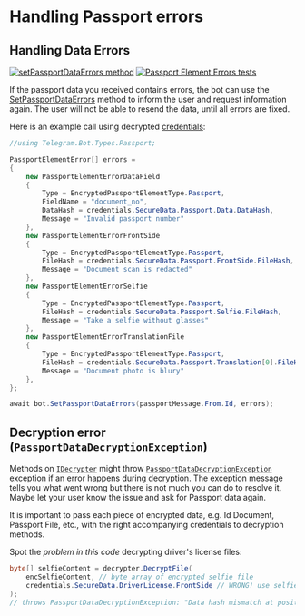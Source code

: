 # Handling Passport errors

## Handling Data Errors

[![setPassportDataErrors method](https://img.shields.io/badge/Bot_API_method-setPassportDataErrors-blue.svg?style=flat-square)](https://core.telegram.org/bots/api#setpassportdataerrors)
[![Passport Element Errors tests](https://img.shields.io/badge/Examples-Passport_Element_Errors-green.svg?style=flat-square)](https://github.com/TelegramBots/Telegram.Bot.Extensions.Passport/tree/master/test/IntegrationTests/Passport%20Element%20Errors)

If the passport data you received contains errors, the bot can use the [SetPassportDataErrors](https://core.telegram.org/bots/api#setpassportdataerrors) method to inform the user and request information again. The user will not be able to resend the data, until all errors are fixed.

Here is an example call using decrypted [credentials](files-docs.md#credentials):

```csharp
//using Telegram.Bot.Types.Passport;

PassportElementError[] errors =
{
    new PassportElementErrorDataField
    {
        Type = EncryptedPassportElementType.Passport,
        FieldName = "document_no",
        DataHash = credentials.SecureData.Passport.Data.DataHash,
        Message = "Invalid passport number"
    },
    new PassportElementErrorFrontSide
    {
        Type = EncryptedPassportElementType.Passport,
        FileHash = credentials.SecureData.Passport.FrontSide.FileHash,
        Message = "Document scan is redacted"
    },
    new PassportElementErrorSelfie
    {
        Type = EncryptedPassportElementType.Passport,
        FileHash = credentials.SecureData.Passport.Selfie.FileHash,
        Message = "Take a selfie without glasses"
    },
    new PassportElementErrorTranslationFile
    {
        Type = EncryptedPassportElementType.Passport,
        FileHash = credentials.SecureData.Passport.Translation[0].FileHash,
        Message = "Document photo is blury"
    },
};

await bot.SetPassportDataErrors(passportMessage.From.Id, errors);
```

## Decryption error (`PassportDataDecryptionException`)

Methods on [`IDecrypter`](https://github.com/TelegramBots/Telegram.Bot.Extensions.Passport/blob/master/src/Telegram.Bot.Extensions.Passport/Decryption/IDecrypter.cs)
might throw [`PassportDataDecryptionException`](https://github.com/TelegramBots/Telegram.Bot.Extensions.Passport/blob/master/src/Telegram.Bot.Extensions.Passport/Decryption/PassportDataDecryptionException.cs) exception
if an error happens during decryption.
The exception message tells you what went wrong but there is not much you can do to resolve it.
Maybe let your user know the issue and ask for Passport data again.

It is important to pass each piece of encrypted data, e.g. Id Document, Passport File, etc., with the right
accompanying credentials to decryption methods.

Spot the _problem in this code_ decrypting driver's license files:

```c#
byte[] selfieContent = decrypter.DecryptFile(
    encSelfieContent, // byte array of encrypted selfie file
    credentials.SecureData.DriverLicense.FrontSide // WRONG! use selfie file credentials
);
// throws PassportDataDecryptionException: "Data hash mismatch at position 123."
```
